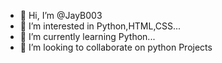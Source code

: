 - 👋 Hi, I’m @JayB003
- 👀 I’m interested in Python,HTML,CSS...
- 🌱 I’m currently learning Python...
- 💞️ I’m looking to collaborate on python Projects
  

<!---
JayB003/JayB003 is a ✨ special ✨ repository because its `README.md` (this file) appears on your GitHub profile.
You can click the Preview link to take a look at your changes.
--->
